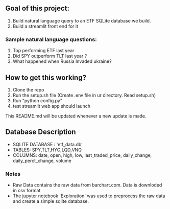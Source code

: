 ## Goal of this project:
1. Build natural language query to an ETF SQLite database we build.
2. Build a streamlit front end for it

### Sample natural language questions:
1. Top performing ETF last year
2. Did SPY outperform TLT last year ?
3. What happened when Russia Invaded ukraine?

## How to get this working?
1. Clone the repo
2. Run the setup.sh file (Create .env file in ur directory. Read setup.sh)
3. Run "python config.py"
4. test streamlit web app should launch

This README.md will be updated whenever a new update is made.

## Database Description
- SQLITE DATABASE : 'etf_data.db'
- TABLES: SPY,TLT,HYG,LQD,VNQ
- COLUMNS: date, open, high, low, last_traded_price, daily_change, daily_perct_change, volume

### Notes
- Raw Data contains the raw data from barchart.com. Data is downloded in csv format
- The jupyter notebook 'Exploration' was used to preprocess the raw data and create a simple sqlite database.
